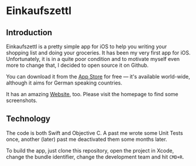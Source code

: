 # Einkaufszettl

## Introduction

Einkaufszettl is a pretty simple app for iOS to help you writing your shopping list and doing your groceries. It has been my very first app for iOS. Unfortunately, it is in a quite poor condition and to motivate myself even more to change that, I decided to open source it on Github.

You can download it from the [App Store](https://itunes.apple.com/de/app/einkaufszettl/id1016435355?l=de&ls=1&mt=8) for free — it's available world-wide, although it aims for German speaking countries.

It has an amazing [Website](https://bullenscheisse.de/einkaufszettl/), too. Please visit the homepage to find some screenshots.

## Technology

The code is both Swift and Objective C. A past me wrote some Unit Tests once, another (later) past me deactivated them some months later.

To build the app, just clone this repository, open the project in Xcode, change the bundle identifier, change the development team and hit `CMD+R`.